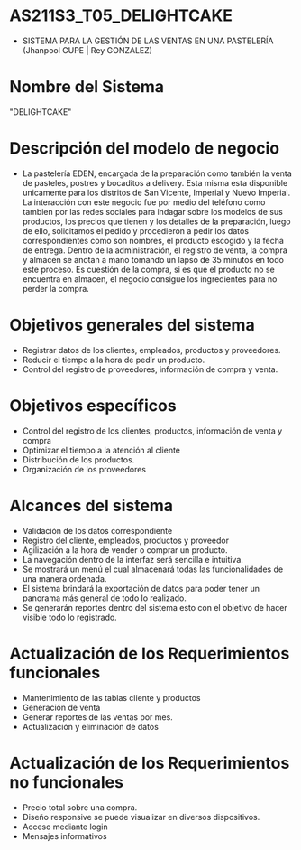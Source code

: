 # AS211S3_T05_DELIGHTCAKE
 
- SISTEMA PARA LA GESTIÓN DE LAS VENTAS EN UNA PASTELERÍA (Jhanpool CUPE | Rey GONZALEZ)
 
 
# Nombre del Sistema 
 
 "DELIGHTCAKE"
 
# Descripción del modelo de negocio 
 
- La pastelería EDEN, encargada de la preparación como también la venta de pasteles, postres y bocaditos a delivery. Esta misma esta disponible unicamente para los distritos de San Vicente, Imperial y Nuevo Imperial. La interacción con este negocio fue por medio del teléfono como tambien por las redes sociales para indagar sobre los modelos de sus productos, los precios que tienen y los detalles de la preparación, luego de ello, solicitamos el pedido y procedieron a pedir los datos correspondientes como son nombres, el producto escogido y la fecha de entrega. Dentro de la administración, el registro de venta, la compra y almacen se anotan a mano tomando un lapso de 35 minutos en todo este proceso. Es cuestión de la compra, si es que el producto no se encuentra en almacen, el negocio consigue los ingredientes para no perder la compra.

# Objetivos generales del sistema 
 
+ Registrar datos de los clientes, empleados, productos y proveedores.
+ Reducir el tiempo a la hora de pedir un producto. 
+ Control del registro de proveedores, información de compra y venta.

# Objetivos específicos 

+ Control del registro de los clientes, productos, información de venta y compra
+ Optimizar el tiempo a la atención al cliente
+ Distribución de los productos.
+ Organización de los proveedores

# Alcances del sistema 

+ Validación de los datos correspondiente 
+ Registro del cliente, empleados, productos y proveedor 
+ Agilización a la hora de vender o comprar un producto.
+ La navegación dentro de la interfaz será sencilla e intuitiva.
+ Se mostrará un menú el cual almacenará todas las funcionalidades de una manera ordenada.
+ El sistema brindará la exportación de datos para poder tener un panorama más general de todo lo realizado.
+ Se generarán reportes dentro del sistema esto con el objetivo de hacer visible todo lo registrado.

# Actualización de los Requerimientos funcionales 

+ Mantenimiento de las tablas cliente y  productos
+ Generación de venta
+ Generar reportes de las  ventas por mes.
+ Actualización y eliminación de datos

# Actualización de los Requerimientos no funcionales

+ Precio total sobre una compra.
+ Diseño responsive se puede visualizar en diversos dispositivos.
+ Acceso mediante login
+ Mensajes informativos
